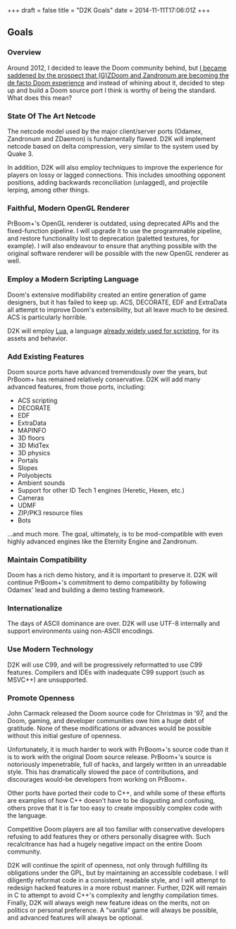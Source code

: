 +++
draft = false
title = "D2K Goals"
date = 2014-11-11T17:06:01Z
+++

## Goals

### Overview

Around 2012, I decided to leave the Doom community behind, but [I became
saddened by the prospect that (G)ZDoom and Zandronum are becoming the de facto
Doom experience](faq#zdoom) and instead of whining about it, decided to step up
and build a Doom source port I think is worthy of being the standard. What does
this mean?

### State Of The Art Netcode

The netcode model used by the major client/server ports (Odamex, Zandronum and
ZDaemon) is fundamentally flawed. D2K will implement netcode based on delta
compression, very similar to the system used by Quake 3.

In addition, D2K will also employ techniques to improve the experience for
players on lossy or lagged connections. This includes smoothing opponent
positions, adding backwards reconciliation (unlagged), and projectile lerping,
among other things.

### Faithful, Modern OpenGL Renderer

PrBoom+'s OpenGL renderer is outdated, using deprecated APIs and the
fixed-function pipeline. I will upgrade it to use the programmable pipeline,
and restore functionality lost to deprecation (paletted textures, for example).
I will also endeavour to ensure that anything possible with the original
software renderer will be possible with the new OpenGL renderer as well.

### Employ a Modern Scripting Language

Doom's extensive modifiability created an entire generation of game designers,
but it has failed to keep up. ACS, DECORATE, EDF and ExtraData all attempt to
improve Doom's extensibility, but all leave much to be desired. ACS is
particularly horrible.

D2K will employ [Lua](http://www.lua.org), a language [already widely used for
scripting](http://en.wikipedia.org/wiki/Category:Lua-scripted_video_games), for
its assets and behavior.

### Add Existing Features

Doom source ports have advanced tremendously over the years, but PrBoom+ has
remained relatively conservative. D2K will add many advanced features, from
those ports, including:

  * ACS scripting
  * DECORATE
  * EDF
  * ExtraData
  * MAPINFO
  * 3D floors
  * 3D MidTex
  * 3D physics
  * Portals
  * Slopes
  * Polyobjects
  * Ambient sounds
  * Support for other ID Tech 1 engines (Heretic, Hexen, etc.)
  * Cameras
  * UDMF
  * ZIP/PK3 resource files
  * Bots

...and much more. The goal, ultimately, is to be mod-compatible with even
highly advanced engines like the Eternity Engine and Zandronum.

### Maintain Compatibility

Doom has a rich demo history, and it is important to preserve it. D2K will
continue PrBoom+'s commitment to demo compatibility by following Odamex' lead
and building a demo testing framework.

### Internationalize

The days of ASCII dominance are over. D2K will use UTF-8 internally and support
environments using non-ASCII encodings.

### Use Modern Technology

D2K will use C99, and will be progressively reformatted to use C99 features.
Compilers and IDEs with inadequate C99 support (such as MSVC++) are
unsupported.

### Promote Openness

John Carmack released the Doom source code for Christmas in '97, and the Doom,
gaming, and developer communities owe him a huge debt of gratitude. None of
these modifications or advances would be possible without this initial gesture
of openness.

Unfortunately, it is much harder to work with PrBoom+'s source code than it is
to work with the original Doom source release. PrBoom+'s source is notoriously
impenetrable, full of hacks, and largely written in an unreadable style. This
has dramatically slowed the pace of contributions, and discourages would-be
developers from working on PrBoom+.

Other ports have ported their code to C++, and while some of these efforts are
examples of how C++ doesn't have to be disgusting and confusing, others prove
that it is far too easy to create impossibly complex code with the language.

Competitive Doom players are all too familiar with conservative developers
refusing to add features they or others personally disagree with. Such
recalcitrance has had a hugely negative impact on the entire Doom community.

D2K will continue the spirit of openness, not only through fulfilling its
obligations under the GPL, but by maintaining an accessible codebase. I will
diligently reformat code in a consistent, readable style, and I will attempt to
redesign hacked features in a more robust manner. Further, D2K will remain in C
to attempt to avoid C++'s complexity and lengthy compilation times. Finally,
D2K will always weigh new feature ideas on the merits, not on politics or
personal preference. A "vanilla" game will always be possible, and advanced
features will always be optional.

